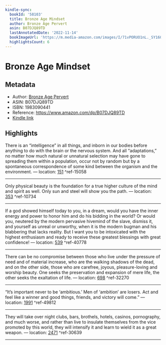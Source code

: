 ```yaml
---
kindle-sync:
  bookId: '58103'
  title: Bronze Age Mindset
  author: Bronze Age Pervert
  asin: B07DJQ89TD
  lastAnnotatedDate: '2022-11-14'
  bookImageUrl: 'https://m.media-amazon.com/images/I/71vPORUO1nL._SY160.jpg'
  highlightsCount: 6
---
```

# Bronze Age Mindset
## Metadata
* Author: [Bronze Age Pervert](https://www.amazon.com/Bronze-Age-Pervert/e/B08LHCMHLL/ref=dp_byline_cont_ebooks_1)
* ASIN: B07DJQ89TD
* ISBN: 1983090441
* Reference: https://www.amazon.com/dp/B07DJQ89TD
* [Kindle link](kindle://book?action=open&asin=B07DJQ89TD)

## Highlights
There is an “intelligence” in all things, and inborn in our bodies before anything to do with the brain or the nervous system. And all “adaptations,” no matter how much natural or unnatural selection may have gone to spreading them within a population, occur not by random but by a spontaneous correspondence of some kind between the organism and the environment. — location: [151](kindle://book?action=open&asin=B07DJQ89TD&location=151) ^ref-15058

---
Only physical beauty is the foundation for a true higher culture of the mind and spirit as well. Only sun and steel will show you the path. — location: [353](kindle://book?action=open&asin=B07DJQ89TD&location=353) ^ref-10734

---
If a god showed himself today to you, in a dream, would you have the inner energy and power to honor him and do his bidding in the world? Or would you, neutered by the modern pervasive hivemind of the slave, dismiss it, and yourself as unreal or unworthy, when it is the modern bugman and his blabbering that lacks reality. But I want you to be intoxicated with the highest enthusiasm and ready to receive these greatest blessings with great confidence! — location: [539](kindle://book?action=open&asin=B07DJQ89TD&location=539) ^ref-40778

---
There can be no compromise between those who live under the pressure of need and of material increase, who are the walking shadows of the dead, and on the other side, those who are carefree, joyous, pleasure-loving and worship beauty. One seeks the preservation and expansion of mere life, the other seeks the exaltation of life. — location: [698](kindle://book?action=open&asin=B07DJQ89TD&location=698) ^ref-32270

---
“It’s important never to be ‘ambitious.’ Men of ‘ambition’ are losers. Act and feel like a winner and good things, friends, and victory will come.” — location: [1991](kindle://book?action=open&asin=B07DJQ89TD&location=1991) ^ref-49812

---
They will take over night clubs, bars, brothels, hotels, casinos, pornography, and much worse, and rather than live to insulate themselves from the vice promoted by this world, they will intensify it and learn to wield it as a great weapon. — location: [2471](kindle://book?action=open&asin=B07DJQ89TD&location=2471) ^ref-30639

---
